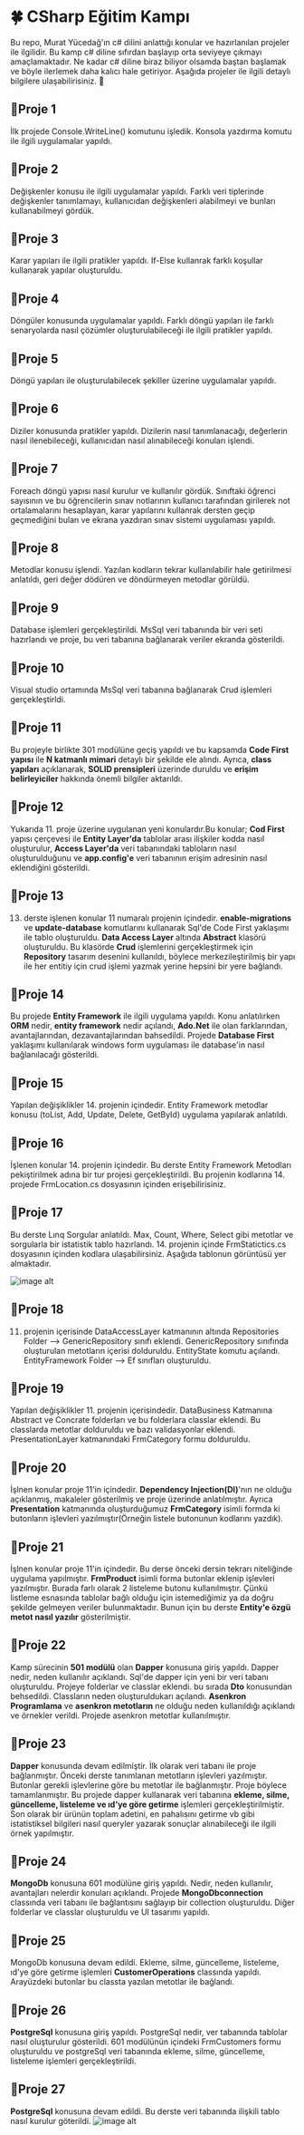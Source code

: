 # 🍀 CSharp Eğitim Kampı

Bu repo, Murat Yücedağ'ın c# dilini anlattığı konular ve hazırlanılan projeler ile ilgilidir. Bu kamp c# diline sıfırdan başlayıp orta seviyeye çıkmayı amaçlamaktadır. Ne kadar c# diline biraz biliyor olsamda baştan başlamak ve böyle ilerlemek daha kalıcı hale getiriyor. Aşağıda projeler ile ilgili detaylı bilgilere ulaşabilirisiniz. 🩵

## 📍Proje 1
İlk projede Console.WriteLine() komutunu işledik. Konsola yazdırma komutu ile ilgili uygulamalar yapıldı.

## 📍Proje 2
Değişkenler konusu ile ilgili uygulamalar yapıldı. Farklı veri tiplerinde değişkenler tanımlamayı, kullanıcıdan değişkenleri alabilmeyi ve bunları kullanabilmeyi gördük.

## 📍Proje 3
Karar yapıları ile ilgili pratikler yapıldı. If-Else kullanrak farklı koşullar kullanarak yapılar oluşturuldu.

## 📍Proje 4
Döngüler konusunda uygulamalar yapıldı. Farklı döngü yapıları ile farklı senaryolarda nasıl çözümler oluşturulabileceği ile ilgili pratikler yapıldı.

## 📍Proje 5
Döngü yapıları ile oluşturulabilecek şekiller üzerine uygulamalar yapıldı.

## 📍Proje 6
Diziler konusunda pratikler yapıldı. Dizilerin nasıl tanımlanacağı, değerlerin nasıl ilenebileceği, kullanıcıdan nasıl alınabileceği konuları işlendi.

## 📍Proje 7
Foreach döngü yapısı nasıl kurulur ve kullanılır gördük. Sınıftaki öğrenci sayısının ve bu öğrencilerin sınav notlarının kullanıcı tarafından girilerek not ortalamalarını hesaplayan, karar yapılarını kullanrak dersten geçip geçmediğini bulan ve ekrana yazdıran sınav sistemi uygulaması yapıldı.

## 📍Proje 8
Metodlar konusu işlendi. Yazılan kodların tekrar kullanılabilir hale getirilmesi anlatıldı, geri değer dödüren ve döndürmeyen metodlar görüldü.

## 📍Proje 9
Database işlemleri gerçekleştirildi. MsSql veri tabanında bir veri seti hazırlandı ve proje, bu veri tabanına bağlanarak veriler ekranda gösterildi.

## 📍Proje 10
Visual studio ortamında MsSql veri tabanına bağlanarak Crud işlemleri gerçekleştirldi.

## 📍Proje 11
Bu projeyle birlikte 301 modülüne geçiş yapıldı ve bu kapsamda **Code First yapısı** ile **N katmanlı mimari** detaylı bir şekilde ele alındı. Ayrıca, **class yapıları** açıklanarak, **SOLID prensipleri** üzerinde duruldu ve **erişim belirleyiciler** hakkında önemli bilgiler aktarıldı.

## 📍Proje 12 
Yukarıda 11. proje üzerine uygulanan yeni konulardır.Bu konular; **Cod First** yapısı çerçevesi ile **Entity Layer'da** tablolar arası ilişkiler kodda  nasıl oluşturulur, **Access Layer'da** veri tabanındaki tabloların nasıl oluşturulduğunu ve **app.config'e** veri tabanının erişim adresinin nasıl eklendiğini gösterildi.

## 📍Proje 13
13. derste işlenen konular 11 numaralı projenin içindedir. **enable-migrations** ve **update-database** komutlarını kullanarak Sql'de Code First yaklaşımı ile tablo oluşturuldu. **Data Access Layer** altında **Abstract** klasörü oluşturuldu. Bu klasörde **Crud** işlemlerini gerçekleştirmek için **Repository** tasarım desenini kullanıldı, böylece merkezileştirilmiş bir yapı ile her entitiy için crud işlemi yazmak yerine hepsini bir yere bağlandı.

## 📍Proje 14
Bu projede **Entity Framework** ile ilgili uygulama yapıldı. Konu anlatılırken **ORM** nedir, **entity framework** nedir açılandı, **Ado.Net** ile olan farklarından, avantajlarından, dezavantajlarından bahsedildi. Projede **Database First** yaklaşımı kullanılarak windows form uygulaması ile database'in nasıl bağlanılacağı gösterildi.   

## 📍Proje 15 
Yapılan değişiklikler 14. projenin içindedir. Entity Framework metodlar konusu (toList, Add, Update, Delete, GetById) uygulama yapılarak anlatıldı. 

## 📍Proje 16
İşlenen konular 14. projenin içindedir. Bu derste Entity Framework Metodları pekiştirilmek adına bir tur projesi gerçekleştirildi. Bu projenin kodlarına 14. projede FrmLocation.cs dosyasının içinden erişebilirisiniz.

## 📍Proje 17
Bu derste Lınq Sorgular anlatıldı. Max, Count, Where, Select gibi metotlar ve sorgularla bir istatistik tablo hazırlandı. 14. projenin içinde FrmStatictics.cs dosyasının içinden kodlara ulaşabilirsiniz. Aşağıda tablonun görüntüsü yer almaktadır.  

![image alt](https://github.com/Gamzekasyol/CSharp-EgitimKampi/blob/4b717adb70dd08a4d7d54464db4b22197a47825c/Ekran%20g%C3%B6r%C3%BCnt%C3%BCs%C3%BC%202024-12-02%20022517.png)

## 📍Proje 18
11. projenin içerisinde DataAccessLayer katmanının altında Repositories Folder --> GenericRepository sınıfı eklendi. GenericRepository sınıfında oluşturulan metotların içerisi dolduruldu. EntityState komutu açılandı. EntityFramework Folder --> Ef sınıfları oluşturuldu.

## 📍Proje 19
Yapılan değişiklikler 11. projenin içerisindedir. DataBusiness Katmanına Abstract ve Concrate folderları ve bu folderlara classlar eklendi. Bu classlarda metotlar dolduruldu ve bazı validasyonlar eklendi. PresentationLayer katmanındaki FrmCategory formu dolduruldu.

## 📍Proje 20
İşlnen konular proje 11'in içindedir. **Dependency Injection(DI)**'nın ne olduğu açıklanmış, makaleler gösterilmiş ve proje üzerinde anlatılmıştır. Ayrıca **Presentation** katmanında oluşturduğumuz **FrmCategory** isimli formda ki butonların işlevleri yazılmıştır(Örneğin listele butonunun kodlarını yazdık). 

## 📍Proje 21
İşlnen konular proje 11'in içindedir. Bu derse önceki dersin tekrarı niteliğinde uygulama yapılmıştır. **FrmProduct** isimli forma butonlar eklenip işlevleri yazılmıştır. Burada farlı olarak 2 listeleme butonu kullanılmıştır. Çünkü listleme esnasında tablolar bağlı olduğu için istemediğimiz ya da doğru şekilde gelmeyen veriler bulunmaktadır. Bunun için bu derste **Entity'e özgü metot nasıl yazılır** gösterilmiştir.   

## 📍Proje 22
Kamp sürecinin **501 modülü** olan **Dapper** konusuna giriş yapıldı. Dapper nedir, neden kullanılır açıklandı. Sql'de dapper için yeni bir veri tabanı oluşturuldu. Projeye folderlar ve classlar eklendi. bu sırada **Dto** konusundan behsedildi. Classların neden oluşturuldukarı açılandı. **Asenkron Programlama** ve **asenkron metotların** ne olduğu neden kullanıldığı açıklandı ve örnekler verildi. Projede asenkron metotlar kullanılmıştır.

## 📍Proje 23
**Dapper** konusunda devam edilmiştir. İlk olarak veri tabanı ile proje bağlanmıştır. Önceki derste tanımlanan metotların işlevleri yazılmıştır. Butonlar gerekli işlevlerine göre bu metotlar ile bağlanmıştır. Proje böylece tamamlanmıştır. Bu projede dapper kullanarak veri tabanına **ekleme, silme, güncelleme, listeleme ve ıd'ye göre getirme** işlemleri gerçekleştirilmiştir. Son olarak bir ürünün toplam adetini, en pahalısını getirme vb gibi istatistiksel bilgileri nasıl queryler yazarak sonuçlar alınabileceği ile ilgili örnek yapılmıştır. 

## 📍Proje 24
**MongoDb** konusuna 601 modülüne giriş yapıldı. Nedir, neden kullanılır, avantajları nelerdir konuları açıklandı. Projede **MongoDbconnection** classında veri tabanı ile bağlantısını sağlayıp bir collection oluşturuldu. Diğer folderlar ve classlar oluşturuldu ve UI tasarımı yapıldı.

## 📍Proje 25
MongoDb konusuna devam edildi. Ekleme, silme, güncelleme, listeleme, ıd'ye göre getirme işlemleri **CustomerOperations** classında yapıldı. Arayüzdeki butonlar bu classta yazılan metotlar ile bağlandı.

## 📍Proje 26
**PostgreSql** konusuna giriş yapıldı. PostgreSql nedir, ver tabanında tablolar nasıl oluşturulur gösterildi. 601 modülünün içindeki FrmCustomers formu oluşturuldu ve postgreSql veri tabanında ekleme, silme, güncelleme, listeleme işlemleri gerçekleştirildi.

## 📍Proje 27
**PostgreSql** konusuna devam edildi. Bu derste veri tabanında ilişkili tablo nasıl kurulur göterildi.
![image alt](https://github.com/Gamzekasyol/CSharp-EgitimKampi/blob/3e46bb26db421ac8af5c61fc5d7126defb13506d/postgreSql.png)
